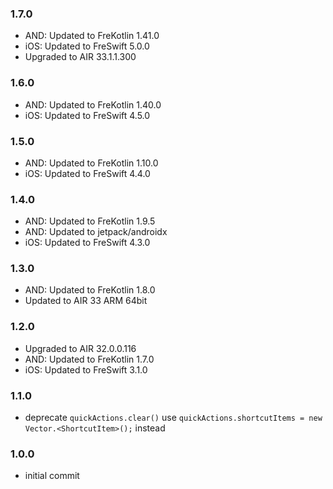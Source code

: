 ### 1.7.0
- AND: Updated to FreKotlin 1.41.0
- iOS: Updated to FreSwift 5.0.0
- Upgraded to AIR 33.1.1.300

### 1.6.0
- AND: Updated to FreKotlin 1.40.0
- iOS: Updated to FreSwift 4.5.0

### 1.5.0
- AND: Updated to FreKotlin 1.10.0
- iOS: Updated to FreSwift 4.4.0

### 1.4.0
- AND: Updated to FreKotlin 1.9.5
- AND: Updated to jetpack/androidx
- iOS: Updated to FreSwift 4.3.0

### 1.3.0
- AND: Updated to FreKotlin 1.8.0
- Updated to AIR 33 ARM 64bit

### 1.2.0
- Upgraded to AIR 32.0.0.116
- AND: Updated to FreKotlin 1.7.0
- iOS: Updated to FreSwift 3.1.0

### 1.1.0
- deprecate `quickActions.clear()` use `quickActions.shortcutItems = new Vector.<ShortcutItem>();` instead

### 1.0.0 
- initial commit
